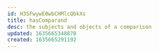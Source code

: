 ```yaml
---
id: H3SFwywE0wbCHMlcQbkXs
title: hasComparand
desc: the subjects and objects of a comparison
updated: 1635665348870
created: 1635665291192
---
```


